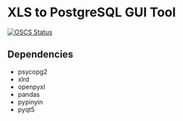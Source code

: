 # XLS to PostgreSQL GUI Tool

[![OSCS Status](https://www.oscs1024.com/platform/badge/JerryAZR/xls2pgsql.svg?size=small)](https://www.oscs1024.com/project/JerryAZR/xls2pgsql?ref=badge_small)

## Dependencies

* psycopg2
* xlrd
* openpyxl
* pandas
* pypinyin
* pyqt5
